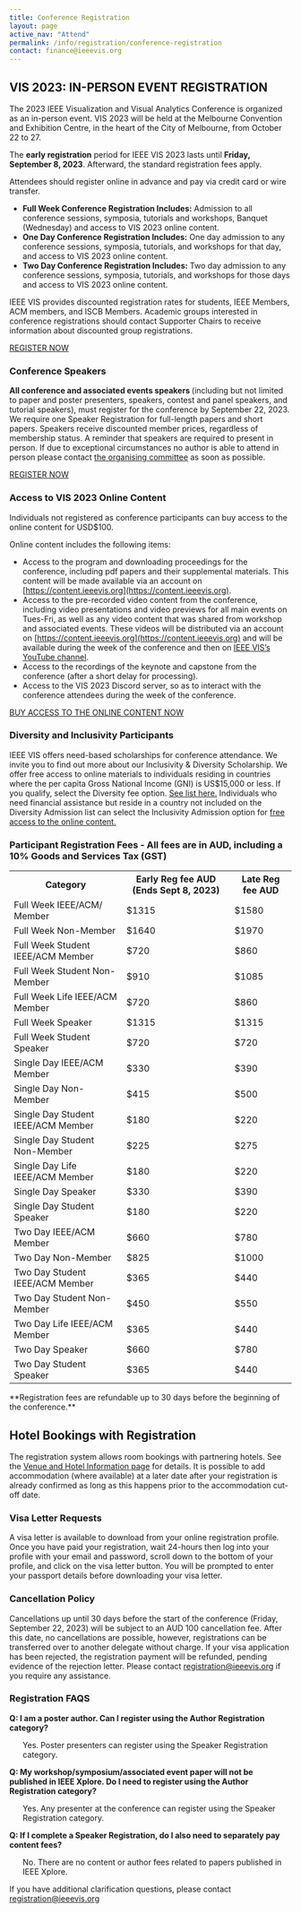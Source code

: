 ```yaml
---
title: Conference Registration
layout: page
active_nav: "Attend"
permalink: /info/registration/conference-registration
contact: finance@ieeevis.org
---
```

## VIS 2023: IN-PERSON EVENT REGISTRATION

The 2023 IEEE Visualization and Visual Analytics Conference is organized as an in-person event. VIS 2023 will be held at the Melbourne Convention and Exhibition Centre, in the heart of the City of Melbourne, from October 22 to 27.

The <b> early registration</b> period for IEEE VIS 2023 lasts until <b>Friday, September 8, 2023</b>. Afterward, the standard registration fees apply.

Attendees should register online in advance and pay via credit card or wire transfer.

<ul>
  <li><b>Full Week Conference Registration Includes:</b> Admission to all conference sessions, symposia, tutorials and workshops, Banquet (Wednesday) and access to VIS 2023 online content.</li>
<li><b>One Day Conference Registration Includes:</b> One day admission to any conference sessions, symposia, tutorials, and workshops for that day, and access to VIS 2023 online content.</li>
 <li><b>Two Day Conference Registration Includes:</b> Two day admission to any conference sessions, symposia, tutorials, and workshops for those days and access to VIS 2023 online content.</li>
</ul>

IEEE VIS provides discounted registration rates for students, IEEE Members, ACM members, and ISCB Members. Academic groups interested in conference registrations should contact Supporter Chairs to receive information about discounted group registrations.

<a class="button" href="https://members.asnevents.com.au/register/event/1856">REGISTER NOW</a>

  
### Conference Speakers
<b>All conference and associated events speakers </b> (including but not limited to paper and poster presenters, speakers, contest and panel speakers, and tutorial speakers), must register for the conference by September 22, 2023. 
We require one Speaker Registration for full-length papers and short papers. Speakers receive discounted member prices, regardless of membership status. A reminder that speakers are required to present in person. If due to exceptional circumstances no author is able to attend in person please contact [the organising committee](mailto:info@ieeevis.org) as soon as possible.

<a class="button" href="https://members.asnevents.com.au/register/event/1856">REGISTER NOW</a>


### Access to VIS 2023 Online Content
Individuals not registered as conference participants can buy access to the online content for USD$100. 


Online content includes the following items:
- Access to the program and downloading proceedings for the conference, including pdf papers and their supplemental materials.  This content will be made available via an account on [https://content.ieeevis.org](https://content.ieeevis.org).
- Access to the pre-recorded video content from the conference, including video presentations and video previews for all main events on Tues-Fri, as well as any video content that was shared from workshop and associated events.  These videos will be distributed via an account on [https://content.ieeevis.org](https://content.ieeevis.org) and will be available during the week of the conference and then on [IEEE VIS’s YouTube channel](https://www.youtube.com/c/ieeevisualizationconference).
- Access to the recordings of the keynote and capstone from the conference (after a short delay for processing).
- Access to the VIS 2023 Discord server, so as to interact with the conference attendees during the week of the conference.

<a class="button" href="https://www.eventbrite.com/e/548129890257">BUY ACCESS TO THE ONLINE CONTENT NOW</a>


### Diversity and Inclusivity Participants

IEEE VIS offers need-based scholarships for conference attendance. We invite you to find out more about our Inclusivity & Diversity Scholarship.
We offer free access to online materials to individuals residing in countries where the per capita Gross National Income (GNI) is US$15,000 or less. If you qualify, select the Diversity fee option. <a href="https://www.ieee.org/membership/join/emember-countries.html">
See list here.</a>
Individuals who need financial assistance but reside in a country not included on the Diversity Admission list can select the Inclusivity Admission option for <a href="https://www.eventbrite.com/e/548129890257">free access to the online content.</a>


### Participant Registration Fees - All fees are in AUD, including a 10% Goods and Services Tax (GST)
<table>
  <tr>
    <th>Category</th>
    <th>Early Reg fee AUD (Ends <b>Sept 8, 2023</b>)</th>
    <th>Late Reg fee AUD</th>
  </tr>
<tr>
    <td>Full Week IEEE/ACM/ Member</td>
    <td>$1315</td>
    <td>$1580</td>
</tr>
<tr>
    <td>Full Week Non-Member</td>
    <td>$1640</td>
    <td>$1970</td>
</tr>
<tr>
    <td>Full Week Student IEEE/ACM Member</td>
    <td>$720</td>
    <td>$860</td>
</tr>
<tr>
    <td>Full Week Student Non-Member</td>
    <td>$910</td>
    <td>$1085</td>
</tr>
<tr>
    <td>Full Week Life IEEE/ACM Member</td>
    <td>$720</td>
    <td>$860</td>
</tr>
  <tr>
    <td>Full Week Speaker</td>
    <td>$1315</td>
    <td>$1315</td>
</tr>
  <tr>
    <td>Full Week Student Speaker</td>
    <td>$720</td>
    <td>$720</td>
</tr>
<tr>
    <td>Single Day IEEE/ACM Member</td>
    <td>$330</td>
    <td>$390</td>
</tr>
<tr>
    <td>Single Day Non-Member</td>
    <td>$415</td>
    <td>$500</td>
</tr>
<tr>
    <td>Single Day Student IEEE/ACM Member</td>
    <td>$180</td>
    <td>$220</td>
</tr>
<tr>
    <td>Single Day Student Non-Member</td>
    <td>$225</td>
    <td>$275</td>
</tr>
<tr>
    <td>Single Day Life IEEE/ACM Member</td>
    <td>$180</td>
    <td>$220</td>
</tr>
 <tr>
    <td>Single Day Speaker</td>
    <td>$330</td>
    <td>$390</td>
</tr>
 <tr>
    <td>Single Day Student Speaker</td>
    <td>$180</td>
    <td>$220</td>
</tr>
<tr>
    <td>Two Day IEEE/ACM Member</td>
    <td>$660</td>
    <td>$780</td>
</tr>
<tr>
    <td>Two Day Non-Member</td>
    <td>$825</td>
    <td>$1000</td>
</tr>
<tr>
    <td>Two Day Student IEEE/ACM Member</td>
    <td>$365</td>
    <td>$440</td>
</tr>
<tr>
    <td>Two Day Student Non-Member</td>
    <td>$450</td>
    <td>$550</td>
</tr>
<tr>
    <td>Two Day Life IEEE/ACM Member</td>
    <td>$365</td>
    <td>$440</td>
</tr>
 <tr>
    <td>Two Day Speaker</td>
    <td>$660</td>
    <td>$780</td>
</tr>
 <tr>
    <td>Two Day Student Speaker</td>
    <td>$365</td>
    <td>$440</td>
</tr>
</table>
**Registration fees are refundable up to 30 days before the beginning of the conference.**

## Hotel Bookings with Registration
The registration system allows room bookings with partnering hotels.  See the <a href="https://ieeevis.org/year/2023/info/registration/conference-registration">Venue and Hotel Information page</a> for details.  It is possible to add accommodation (where available) at a later date after your registration is already confirmed as long as this happens prior to the accommodation cut-off date.

### Visa Letter Requests
A visa letter is available to download from your online registration profile. Once you have paid your registration, wait 24-hours then log into your profile with your email and password, scroll down to the bottom of your profile, and click on the visa letter button. You will be prompted to enter your passport details before downloading your visa letter.  


### Cancellation Policy
Cancellations up until 30 days before the start of the conference (Friday, September 22, 2023) will be subject to an AUD 100 cancellation fee. After this date, no cancellations are possible, however, registrations can be transferred over to another delegate without charge. If your visa application has been rejected, the registration payment will be refunded, pending evidence of the rejection letter. Please contact <a href="mailto:registration@ieeevis.org"> registration@ieeevis.org</a> if you require any assistance.


### Registration FAQS

**Q: I am a poster author. Can I register using the Author Registration category?**
<ul>
Yes. Poster presenters can register using the Speaker Registration category. 
</ul>

**Q: My workshop/symposium/associated event paper will not be published in IEEE Xplore. Do I need to register using the Author Registration category?**
<ul>
Yes. Any presenter at the conference can register using the Speaker Registration category. 
</ul>

**Q: If I complete a Speaker Registration, do I also need to separately pay content fees?**
<ul>
No. There are no content or author fees related to papers published in IEEE Xplore.
</ul>

If you have additional clarification questions, please contact <a href="mailto:registration@ieeevis.org"> registration@ieeevis.org</a>


